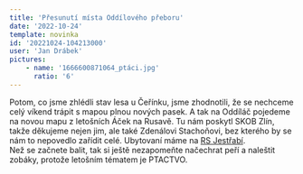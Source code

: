 ```yaml
---
title: 'Přesunutí místa Oddílového přeboru'
date: '2022-10-24'
template: novinka
id: '20221024-104213000'
user: 'Jan Drábek'
pictures:
    - name: '1666600871064_ptáci.jpg'
      ratio: '6'
---
```

Potom, co jsme zhlédli stav lesa u Čeřínku, jsme zhodnotili, že se nechceme celý víkend trápit s mapou plnou nových pasek. A tak na Oddíláč pojedeme na novou mapu z letošních Áček na Rusavě. Tu nám poskytl SKOB Zlín, takže děkujeme nejen jim, ale také Zdenálovi Stachoňovi, bez kterého by se nám to nepovedlo zařídit celé. Ubytovaní máme na [RS Jestřabí](https://www.jestrabi.cz/).  
Než se začnete balit, tak si ještě nezapomeňte načechrat peří a naleštit zobáky, protože letošním tématem je PTACTVO.
